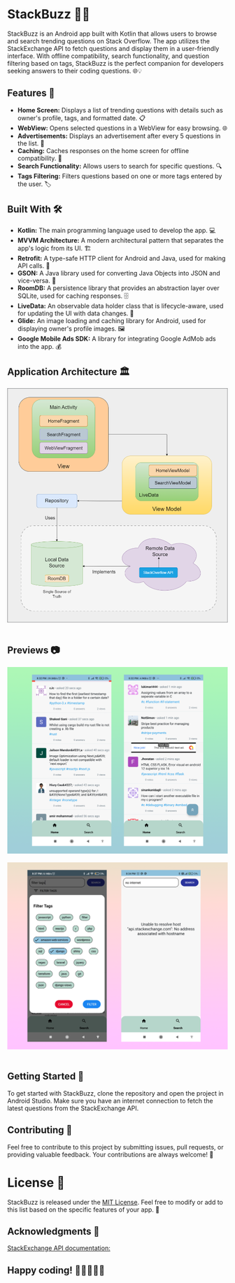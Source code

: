 # StackBuzz 📱🚀
StackBuzz is an Android app built with Kotlin that allows users to browse and search trending questions on Stack Overflow. The app utilizes the StackExchange API to fetch questions and display them in a user-friendly interface. With offline compatibility, search functionality, and question filtering based on tags, StackBuzz is the perfect companion for developers seeking answers to their coding questions. 🌐💡

## Features 🌟
- <b>Home Screen:</b> Displays a list of trending questions with details such as owner's profile, tags, and formatted date. 📋
- <b>WebView:</b> Opens selected questions in a WebView for easy browsing. 🌐
- <b>Advertisements:</b> Displays an advertisement after every 5 questions in the list. 📢
- <b>Caching:</b> Caches responses on the home screen for offline compatibility. 💾
- <b>Search Functionality:</b> Allows users to search for specific questions. 🔍
- <b>Tags Filtering:</b> Filters questions based on one or more tags entered by the user. 🏷️

## Built With 🛠️
- <b>Kotlin:</b> The main programming language used to develop the app. 💻
- <b>MVVM Architecture:</b> A modern architectural pattern that separates the app's logic from its UI. 🏗️
- <b>Retrofit:</b> A type-safe HTTP client for Android and Java, used for making API calls. 📡
- <b>GSON:</b> A Java library used for converting Java Objects into JSON and vice-versa. 🔄
- <b>RoomDB:</b> A persistence library that provides an abstraction layer over SQLite, used for caching responses. 🗄️
- <b>LiveData:</b> An observable data holder class that is lifecycle-aware, used for updating the UI with data changes. 🔄
- <b>Glide:</b> An image loading and caching library for Android, used for displaying owner's profile images. 🖼️
- <b>Google Mobile Ads SDK:</b> A library for integrating Google AdMob ads into the app. 💰

## Application Architecture 🏛️
<p align="center">  
<img src="assets/stackbuzz_arc_diagram.png" alt="drawing" width="600" /></br></br>
</p>


## Previews 📷
<p align="center">  
<img src="assets/pic_1.png" alt="drawing" width="600" /></br></br>
<img src="assets/pic_2.png" alt="drawing" width="600" /></br></br>
</p>

## Getting Started 🚀
To get started with StackBuzz, clone the repository and open the project in Android Studio. Make sure you have an internet connection to fetch the latest questions from the StackExchange API.

## Contributing 🤝
Feel free to contribute to this project by submitting issues, pull requests, or providing valuable feedback. Your contributions are always welcome! 🙌

# License 📄
StackBuzz is released under the [MIT License](https://opensource.org/licenses/MIT). Feel free to modify or add to this list based on the specific features of your app. 📝

## Acknowledgments 🙏
[StackExchange API documentation:](https://api.stackexchange.com/docs)

## Happy coding! 🎉👩‍💻👨‍💻
